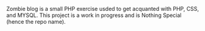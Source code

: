 Zombie blog is a small PHP exercise usded to get acquanted with PHP, CSS, and MYSQL. 
This project is a work in progress and is Nothing Special (hence the repo name).
